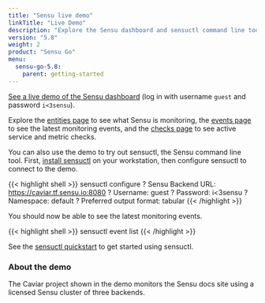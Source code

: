 ```yaml
---
title: "Sensu live demo"
linkTitle: "Live Demo"
description: "Explore the Sensu dashboard and sensuctl command line tool with a live demo that monitors the Sensu docs site. See entities, monitoring events, and active service and metric checks."
version: "5.8"
weight: 2
product: "Sensu Go"
menu:
  sensu-go-5.8:
    parent: getting-started
---
```


<a href="https://caviar.tf.sensu.io:3000" onclick="ga('send', 'event', 'Demo', 'Click', 'Main demo link');">See a live demo of the Sensu dashboard</a> (log in with username `guest` and password `i<3sensu`).

Explore the <a href="https://caviar.tf.sensu.io:3000/default/entities" onclick="ga('send', 'event', 'Demo', 'Click', 'Entities page');">entities page</a> to see what Sensu is monitoring, the <a href="https://caviar.tf.sensu.io:3000/default/events" onclick="ga('send', 'event', 'Demo', 'Click', 'Events page');">events page</a> to see the latest monitoring events, and the <a href="https://caviar.tf.sensu.io:3000/default/checks" onclick="ga('send', 'event', 'Demo', 'Click', 'Checks page');">checks page</a> to see active service and metric checks.

You can also use the demo to try out sensuctl, the Sensu command line tool.
First, [install sensuctl][1] on your workstation, then configure sensuctl to connect to the demo.

{{< highlight shell >}}
sensuctl configure
? Sensu Backend URL: https://caviar.tf.sensu.io:8080
? Username: guest
? Password: i<3sensu
? Namespace: default
? Preferred output format: tabular
{{< /highlight >}}

You should now be able to see the latest monitoring events.

{{< highlight shell >}}
sensuctl event list
{{< /highlight >}}

See the [sensuctl quickstart][2] to get started using sensuctl.

### About the demo

The Caviar project shown in the demo monitors the Sensu docs site using a licensed Sensu cluster of three backends.

[1]: ../../installation/install-sensu#install-sensuctl
[2]: ../../sensuctl/quickstart
